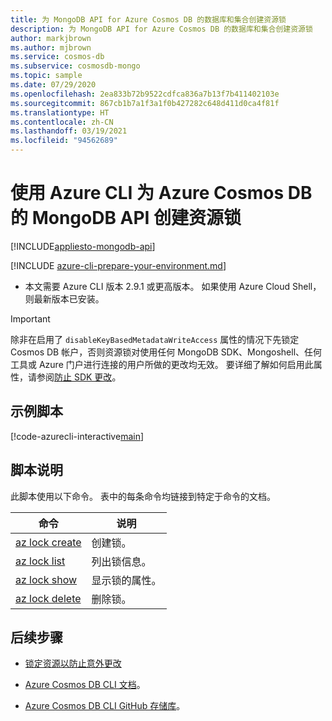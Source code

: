 ```yaml
---
title: 为 MongoDB API for Azure Cosmos DB 的数据库和集合创建资源锁
description: 为 MongoDB API for Azure Cosmos DB 的数据库和集合创建资源锁
author: markjbrown
ms.author: mjbrown
ms.service: cosmos-db
ms.subservice: cosmosdb-mongo
ms.topic: sample
ms.date: 07/29/2020
ms.openlocfilehash: 2ea833b72b9522cdfca836a7b13f7b411402103e
ms.sourcegitcommit: 867cb1b7a1f3a1f0b427282c648d411d0ca4f81f
ms.translationtype: HT
ms.contentlocale: zh-CN
ms.lasthandoff: 03/19/2021
ms.locfileid: "94562689"
---
```

# <a name="create-a-resource-lock-for-azure-cosmos-dbs-api-for-mongodb-using-azure-cli"></a>使用 Azure CLI 为 Azure Cosmos DB 的 MongoDB API 创建资源锁
[!INCLUDE[appliesto-mongodb-api](../../../includes/appliesto-mongodb-api.md)]

[!INCLUDE [azure-cli-prepare-your-environment.md](../../../../../includes/azure-cli-prepare-your-environment.md)]

- 本文需要 Azure CLI 版本 2.9.1 或更高版本。 如果使用 Azure Cloud Shell，则最新版本已安装。

> [!IMPORTANT]
> 除非在启用了 `disableKeyBasedMetadataWriteAccess` 属性的情况下先锁定 Cosmos DB 帐户，否则资源锁对使用任何 MongoDB SDK、Mongoshell、任何工具或 Azure 门户进行连接的用户所做的更改均无效。 要详细了解如何启用此属性，请参阅[防止 SDK 更改](../../../role-based-access-control.md#prevent-sdk-changes)。

## <a name="sample-script"></a>示例脚本

[!code-azurecli-interactive[main](../../../../../cli_scripts/cosmosdb/mongodb/lock.sh "Create a resource lock for an Azure Cosmos DB MongoDB API database and collection.")]

## <a name="script-explanation"></a>脚本说明

此脚本使用以下命令。 表中的每条命令均链接到特定于命令的文档。

| 命令 | 说明 |
|---|---|
| [az lock create](/cli/azure/lock#az-lock-create) | 创建锁。 |
| [az lock list](/cli/azure/lock#az-lock-list) | 列出锁信息。 |
| [az lock show](/cli/azure/lock#az-lock-show) | 显示锁的属性。 |
| [az lock delete](/cli/azure/lock#az-lock-delete) | 删除锁。 |

## <a name="next-steps"></a>后续步骤

- [锁定资源以防止意外更改](../../../../azure-resource-manager/management/lock-resources.md)

- [Azure Cosmos DB CLI 文档](/cli/azure/cosmosdb)。

- [Azure Cosmos DB CLI GitHub 存储库](https://github.com/Azure-Samples/azure-cli-samples/tree/master/cosmosdb)。

